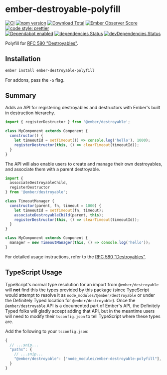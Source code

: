 # ember-destroyable-polyfill

[![CI](https://github.com/ember-polyfills/ember-destroyable-polyfill/workflows/CI/badge.svg)](https://github.com/ember-polyfills/ember-destroyable-polyfill/actions)
[![npm version](https://badge.fury.io/js/ember-destroyable-polyfill.svg)](http://badge.fury.io/js/ember-destroyable-polyfill)
[![Download Total](https://img.shields.io/npm/dt/ember-destroyable-polyfill.svg)](http://badge.fury.io/js/ember-destroyable-polyfill)
[![Ember Observer Score](https://emberobserver.com/badges/ember-destroyable-polyfill.svg)](https://emberobserver.com/addons/ember-destroyable-polyfill)
[![code style: prettier](https://img.shields.io/badge/code_style-prettier-ff69b4.svg)](https://github.com/prettier/prettier)  
[![Dependabot enabled](https://img.shields.io/badge/dependabot-enabled-blue.svg?logo=dependabot)](https://dependabot.com/)
[![dependencies Status](https://david-dm.org/ember-polyfills/ember-destroyable-polyfill/status.svg)](https://david-dm.org/ember-polyfills/ember-destroyable-polyfill)
[![devDependencies Status](https://david-dm.org/ember-polyfills/ember-destroyable-polyfill/dev-status.svg)](https://david-dm.org/ember-polyfills/ember-destroyable-polyfill?type=dev)

Polyfill for [RFC 580 "Destroyables"][rfc-580].

[rfc-580]: https://github.com/emberjs/rfcs/pull/580

## Installation

```bash
ember install ember-destroyable-polyfill
```

For addons, pass the `-S` flag.

## Summary

Adds an API for registering destroyables and destructors with Ember's built in
destruction hierarchy.

```js
import { registerDestructor } from '@ember/destroyable';

class MyComponent extends Component {
  constructor() {
    let timeoutId = setTimeout(() => console.log('hello'), 1000);
    registerDestructor(this, () => clearTimeout(timeoutId));
  }
}
```

The API will also enable users to create and manage their own destroyables, and
associate them with a parent destroyable.

```js
import {
  associateDestroyableChild,
  registerDestructor
} from '@ember/destroyable';

class TimeoutManager {
  constructor(parent, fn, timeout = 1000) {
    let timeoutId = setTimeout(fn, timeout);
    associateDestroyableChild(parent, this);
    registerDestructor(this, () => clearTimeout(timeoutId));
  }
}

class MyComponent extends Component {
  manager = new TimeoutManager(this, () => console.log('hello'));
}
```

For detailed usage instructions, refer to the
[RFC 580 "Destroyables"][rfc-580].

## TypeScript Usage

TypeScript's normal type resolution for an import from `@ember/destroyable`
will **not** find this the types provided by this package (since TypeScript
would attempt to resolve it as `node_modules/@ember/destroyable` or under
the Definitely Typed location for `@ember/destroyable`). Once the
`@ember/destroyable` API is a documented part of Ember's API, the
Definitely Typed folks will gladly accept adding that API, but in the
meantime users will need to modify their `tsconfig.json` to tell TypeScript
where these types are.

Add the following to your `tsconfig.json`:

```js
{
  // ...snip...
  "paths": {
    // ...snip...
    "@ember/destroyable": ["node_modules/ember-destroyable-polyfill"],
  }
}
```
